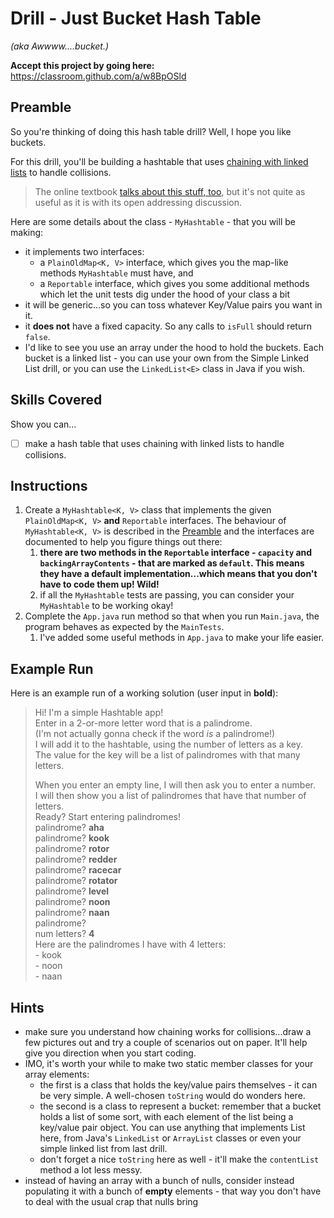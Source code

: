 # Drill - Just Bucket Hash Table

_(aka Awwww....bucket.)_


**Accept this project by going here:** https://classroom.github.com/a/w8BpOSld

## Preamble

So you're thinking of doing this hash table drill? Well, I hope you like buckets.

For this drill, you'll be building a hashtable that uses [chaining with linked lists](https://en.wikipedia.org/wiki/Hash_table#Separate_chaining_with_linked_lists) to handle collisions.

> The online textbook [talks about this stuff, too](http://opendatastructures.org/ods-java/5_1_ChainedHashTable_Hashin.html), but it's not quite as useful as it is with its open addressing discussion. 

Here are some details about the class - `MyHashtable` - that you will be making:

- it implements two interfaces:
  - a `PlainOldMap<K, V>` interface, which gives you the map-like methods `MyHashtable` must have, and
  - a `Reportable` interface, which gives you some additional methods which let the unit tests dig under the hood of your class a bit
- it will be generic...so you can toss whatever Key/Value pairs you want in it.
- it **does not** have a fixed capacity. So any calls to `isFull` should return `false`.
- I'd like to see you use an array under the hood to hold the buckets. Each bucket is a linked list - you can use your own from the Simple Linked List drill, or you can use the `LinkedList<E>` class in Java if you wish.


## Skills Covered

Show you can...

- [ ] make a hash table that uses chaining with linked lists to handle collisions.


## Instructions

1. Create a `MyHashtable<K, V>` class that implements the given `PlainOldMap<K, V>`  **and** `Reportable` interfaces. The behaviour of `MyHashtable<K, V>` is described in the [Preamble](#preamble) and the interfaces are documented to help you figure things out there:
   1. **there are two methods in the `Reportable` interface - `capacity` and `backingArrayContents` - that are marked as `default`. This means they have a default implementation...which means that you don't have to code them up! Wild!**
   2. if all the `MyHashtable` tests are passing, you can consider your `MyHashtable` to be working okay!
2. Complete the `App.java` run method so that when you run `Main.java`, the program behaves as expected by the `MainTests`.  
     1. I've added some useful methods in `App.java` to make your life easier.


## Example Run

Here is an example run of a working solution (user input in **bold**):


> Hi! I'm a simple Hashtable app!   
> Enter in a 2-or-more letter word that is a palindrome.  
(I'm not actually gonna check if the word *is* a palindrome!)  
I will add it to the hashtable, using the number of letters as a key.  
The value for the key will be a list of palindromes with that many letters.  
>  
> When you enter an empty line, I will then ask you to enter a number.  
I will then show you a list of palindromes that have that number of letters.  
Ready? Start entering palindromes!  
palindrome? **aha**  
palindrome? **kook**  
palindrome? **rotor**  
palindrome? **redder**  
palindrome? **racecar**  
palindrome? **rotator**  
palindrome? **level**  
palindrome? **noon**  
palindrome? **naan**  
palindrome?   
num letters? **4**  
Here are the palindromes I have with 4 letters:  
\- kook  
\- noon  
\- naan  



## Hints

- make sure you understand how chaining works for collisions...draw a few pictures out and try a couple of scenarios out on paper. It'll help give you direction when you start coding.
- IMO, it's worth your while to make two static member classes for your array elements:
  - the first is a class that holds the key/value pairs themselves - it can be very simple. A well-chosen `toString` would do wonders here.
  - the second is a class to represent a bucket: remember that a bucket holds a list of some sort, with each element of the list being a key/value pair object. You can use anything that implements List here, from Java's `LinkedList` or `ArrayList` classes or even your simple linked list from last drill.
  - don't forget a nice `toString` here as well - it'll make the `contentList` method a lot less messy.
- instead of having an array with a bunch of nulls, consider instead populating it with a bunch of **empty** elements - that way you don't have to deal with the usual crap that nulls bring  